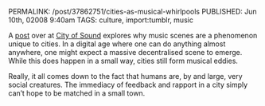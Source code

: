 PERMALINK: /post/37862751/cities-as-musical-whirlpools
PUBLISHED: Jun 10th, 02008 9:40am
TAGS: culture, import:tumblr, music

A [post][cos] over at [City of Sound][cos] explores why music scenes are a
phenomenon unique to cities. In a digital age where one can do anything almost
anywhere, one might expect a massive decentralised scene to emerge. While this
does happen in a small way, cities still form musical eddies.

 [cos]: http://www.cityofsound.com/
 [cosp]: http://www.cityofsound.com/blog/2008/06/i-come-from-bri.html "‘“I come from Brisbane and I’m quite plain”* Cities have music scenes and that’s why ICT doesn’t enable decentralisation’"

Really, it all comes down to the fact that humans are, by and large, very
social creatures. The immediacy of feedback and rapport in a city simply can’t
hope to be matched in a small town.
